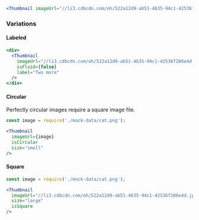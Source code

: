 ```jsx
<Thumbnail imageUrl="//li3.cdbcdn.com/oh/522a12d9-ab51-4635-94c1-42536f286e4d.jpg?w=1024&mode=max" />
```

### Variations

#### Labeled

```jsx
<div>
  <Thumbnail
    imageUrl="//li3.cdbcdn.com/oh/522a12d9-ab51-4635-94c1-42536f286e4d.jpg?w=100&mode=max"
    isFluid={false}
    label="Two more"
  />
</div>
```

#### Circular

Perfectly circular images require a square image file.

```jsx
const image = require('./mock-data/cat.png');

<Thumbnail
  imageUrl={image}
  isCircular
  size="small"
/>
```

#### Square

```jsx
const image = require('./mock-data/cat.png');

<Thumbnail
  imageUrl="//li3.cdbcdn.com/oh/522a12d9-ab51-4635-94c1-42536f286e4d.jpg?w=100&mode=max"
  size="large"
  isSquare
/>
```
